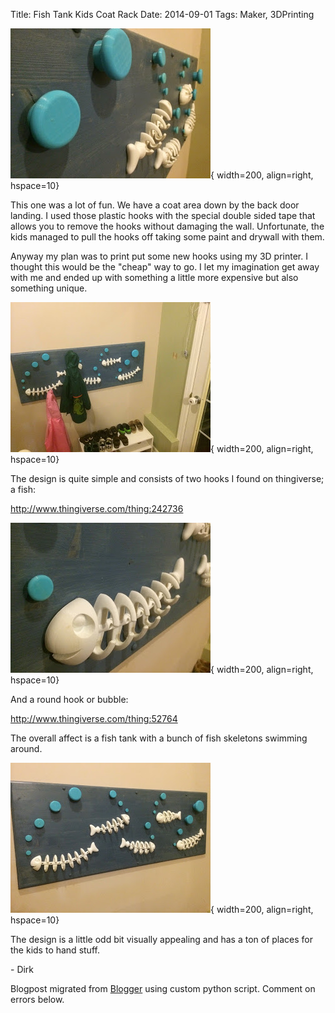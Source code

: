 Title: Fish Tank Kids Coat Rack
Date: 2014-09-01
Tags: Maker, 3DPrinting

![./images/blogger-image-627755271.jpg](../images/blogger-image-627755271.jpg){ width=200, align=right, hspace=10}


This one was a lot of fun.  We have a coat area down by the back door landing.
I used those plastic hooks with the special double sided tape that allows you
to remove the hooks without damaging the wall.  Unfortunate, the kids managed
to pull the hooks off taking some paint and drywall with them.  

Anyway my plan was to print put some new hooks using my 3D printer.  I thought
this would be the "cheap" way to  go.  I let my imagination get away with me
and ended up with something a little more expensive but also something unique.

![./images/blogger-image--608522330.jpg](../images/blogger-image--608522330.jpg){ width=200, align=right, hspace=10}

The design is quite simple and consists of two hooks I found on thingiverse; a
fish:

<http://www.thingiverse.com/thing:242736>

![./images/blogger-image--674318040.jpg](../images/blogger-image--674318040.jpg){ width=200, align=right, hspace=10}

And a round hook or bubble:  

<http://www.thingiverse.com/thing:52764>  


The overall affect is a fish tank with a bunch of fish skeletons swimming
around.

![./images/blogger-image-1257835475.jpg](../images/blogger-image-1257835475.jpg){ width=200, align=right, hspace=10}

The design is a little odd bit visually appealing and has a ton of places for
the kids to hand stuff.

\- Dirk

Blogpost migrated from [Blogger](https://apprenticemaker.blogspot.com/2014/09/fish-rank-kids-coat-rack.html) using custom python script. Comment on errors below.
